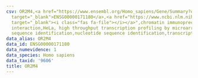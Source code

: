 ```yaml
---
csv: OR2M4,<a href="https://www.ensembl.org/Homo_sapiens/Gene/Summary?db=core;g=ENSG00000171180"
  target="_blank">ENSG00000171180</a>,<a href="https://www.ncbi.nlm.nih.gov/pubmed/17216044"
  target="_blank"><i class="fas fa-file"></i></a>",chromatin immunoprecipitation assay,direct
  interaction,HeLa, high throughput transcription profiling by microarray,nucleotide
  sequence identification,nucleotide sequence identification,transcriptional regulation,
data_alias: OR2M4
data_id: ENSG00000171180
data_numevidence: 1
data_species: Homo sapiens
data_taxid: '9606'
title: OR2M4
---
```

